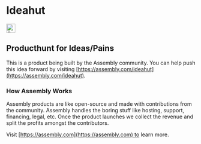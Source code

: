 # Ideahut

<a href="https://assembly.com/ideahut/bounties"><img src="https://asm-badger.herokuapp.com/ideahut/badges/tasks.svg" height="24px" alt="Open Tasks" /></a>

## Producthunt for Ideas/Pains

This is a product being built by the Assembly community. You can help push this idea forward by visiting [https://assembly.com/ideahut](https://assembly.com/ideahut).

### How Assembly Works

Assembly products are like open-source and made with contributions from the community. Assembly handles the boring stuff like hosting, support, financing, legal, etc. Once the product launches we collect the revenue and split the profits amongst the contributors.

Visit [https://assembly.com](https://assembly.com) to learn more.
